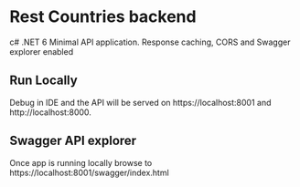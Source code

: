 # Rest Countries backend
c# .NET 6 Minimal API application. 
Response caching, CORS and Swagger explorer enabled

## Run Locally
Debug in IDE and the API will be served on https://localhost:8001 and http://localhost:8000.

## Swagger API explorer
Once app is running locally browse to https://localhost:8001/swagger/index.html
